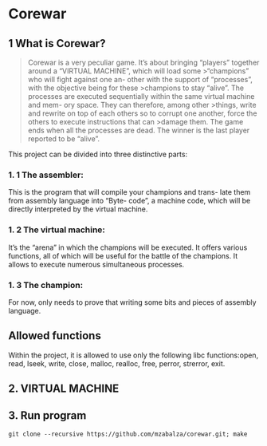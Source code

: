 Corewar
=====
## 1 What is Corewar?

>Corewar is a very peculiar game. It’s about bringing “players” together around a “VIRTUAL MACHINE”, which will load some >“champions” who will fight against one an- other with the support of “processes”, with the objective being for these >champions to stay “alive”.
>The processes are executed sequentially within the same virtual machine and mem- ory space. They can therefore, among other >things, write and rewrite on top of each others so to corrupt one another, force the others to execute instructions that can >damage them.
>The game ends when all the processes are dead. The winner is the last player reported to be “alive”.


This project can be divided into three distinctive parts:

### 1. 1 The assembler:
This is the program that will compile your champions and trans- late them from assembly language into “Byte- code”, a machine code, which will be directly interpreted by the virtual machine.
### 1. 2 The virtual machine:
It’s the “arena” in which the champions will be executed. It offers various functions, all of which will be useful for the battle of the champions. It allows to execute numerous simultaneous processes.
### 1. 3 The champion:
For now, only needs to prove that writing some bits and pieces of assembly language.

## Allowed functions
Within the project, it is allowed to use only the following libc functions:open, read, lseek, write, close, malloc, realloc, free, perror, strerror, exit.

## 2. VIRTUAL MACHINE


## 3. Run program
```
git clone --recursive https://github.com/mzabalza/corewar.git; make
```
